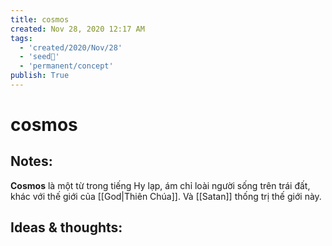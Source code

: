 ```yaml
---
title: cosmos
created: Nov 28, 2020 12:17 AM
tags:
  - 'created/2020/Nov/28'
  - 'seed🥜'
  - 'permanent/concept'
publish: True
---
```

# cosmos

## Notes:
**Cosmos** là một từ trong tiếng Hy lạp, ám chỉ loài người sống trên trái đất, khác với thế giới của [[God|Thiên Chúa]]. Và [[Satan]] thống trị thế giới này.

## Ideas & thoughts:

